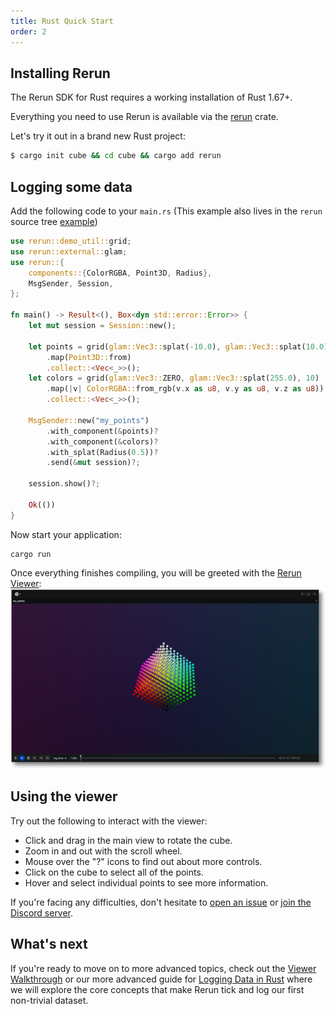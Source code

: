 ```yaml
---
title: Rust Quick Start
order: 2
---
```


## Installing Rerun
The Rerun SDK for Rust requires a working installation of Rust 1.67+.

Everything you need to use Rerun is available via the [rerun](https://crates.io/crates/rerun) crate.

Let's try it out in a brand new Rust project:
```bash
$ cargo init cube && cd cube && cargo add rerun
```

## Logging some data
Add the following code to your `main.rs`
(This example also lives in the `rerun` source tree [example](https://github.com/rerun-io/rerun/tree/latest/examples/rust/minimal/src/main.rs))
```rust
use rerun::demo_util::grid;
use rerun::external::glam;
use rerun::{
    components::{ColorRGBA, Point3D, Radius},
    MsgSender, Session,
};

fn main() -> Result<(), Box<dyn std::error::Error>> {
    let mut session = Session::new();

    let points = grid(glam::Vec3::splat(-10.0), glam::Vec3::splat(10.0), 10)
        .map(Point3D::from)
        .collect::<Vec<_>>();
    let colors = grid(glam::Vec3::ZERO, glam::Vec3::splat(255.0), 10)
        .map(|v| ColorRGBA::from_rgb(v.x as u8, v.y as u8, v.z as u8))
        .collect::<Vec<_>>();

    MsgSender::new("my_points")
        .with_component(&points)?
        .with_component(&colors)?
        .with_splat(Radius(0.5))?
        .send(&mut session)?;

    session.show()?;

    Ok(())
}
```

Now start your application:
```
cargo run
```

Once everything finishes compiling, you will be greeted with the [Rerun Viewer](/reference/viewer/overview):
![intro users - result](/docs-media/intro_users1_result.png)

## Using the viewer
Try out the following to interact with the viewer:
 * Click and drag in the main view to rotate the cube.
 * Zoom in and out with the scroll wheel.
 * Mouse over the "?" icons to find out about more controls.
 * Click on the cube to select all of the points.
 * Hover and select individual points to see more information.

If you're facing any difficulties, don't hesitate to [open an issue](https://github.com/rerun-io/rerun/issues/new/choose) or [join the Discord server](https://discord.gg/PXtCgFBSmH).

## What's next

If you're ready to move on to more advanced topics, check out the [Viewer Walkthrough](viewer-walkthrough) or our
more advanced guide for [Logging Data in Rust](logging-rust) where we will explore the core concepts that make
Rerun tick and log our first non-trivial dataset.
